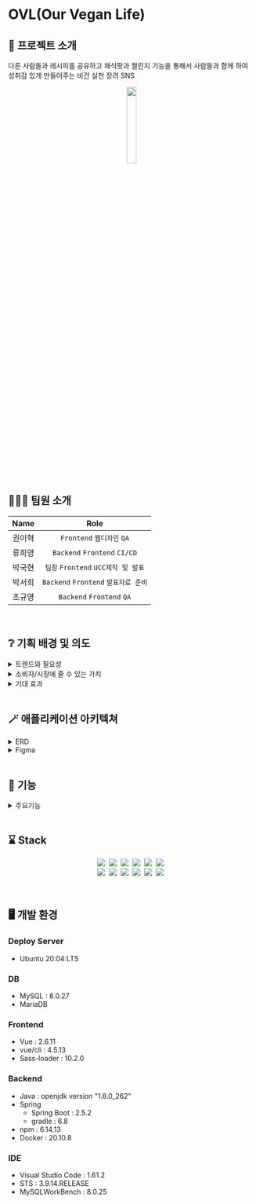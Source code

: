 # OVL(Our Vegan Life)


## 📖 프로젝트 소개

다른 사람들과 레시피를 공유하고 채식팟과 챌린지 기능을 통해서 사람들과 함께 하여 성취감 있게 만들어주는 비건 실천 장려 SNS
<div align="center">
<img src="https://user-images.githubusercontent.com/49333349/153628197-f8419029-b6b5-4fef-ac79-ccedc95eaee4.png"  width="20%" height="20%">
</div>
<br>

## 👨‍👦‍👦 팀원 소개
| Name | Role |
| :----: | :----: |
| 권이혁  | `Frontend` `웹디자인` `QA` |
| 류희영 | `Backend` `Frontend` `CI/CD` |
| 박국현 | `팀장` `Frontend` `UCC제작 및 발표`|
| 박서희 | `Backend` `Frontend` `발표자료 준비`|
| 조규영 | `Backend` `Frontend` `QA` |



<br>

## ❔ 기획 배경 및 의도

<details>
<summary>트렌드와 필요성</summary>
<br>
<div markdown="1">
  <blockquote> 
 &nbsp;최근 건강, 식단에 대한 관심이 크게 증가했고, 그 중 가장 핫한 키워드는 비건이다. 비건은 단순히 이전에 고기를 먹지 않는다는 개념을 뛰어넘어, 다양한 이유로 동물 착취에 반대하는 철학을 가지고, 식습관뿐만 아니라 가죽 제품, 양모, 오리털, 동물 화학 실험을 하는 제품 등 동물성 제품 사용도 피하는 보다 적극적인 개념이라고 할 수 있다.
    </blockquote> 
</div>
<div markdown="2">
  <blockquote> 
  &nbsp;비건 시장은 매년 증가하고 있지만 국내 채식인들을 위한 커뮤니티 및 SNS는 크게 발전하지 못한 상황이고, 기존에 존재하는 채식 커뮤니티는 접근성이 크게 떨어지는 편이다. 또한 식단 이외에도 화장품, 옷 등 다양한 분야의 비건이 있어 이러한 정보를 공유하는 커뮤니티의 필요성을 느꼈다.
    </blockquote> 
</div>
</details>

<details>
<summary>소비자/시장에 줄 수 있는 가치</summary>
<br>
<div markdown="1">
  <blockquote> 
 &nbsp;주요 기능인 채식팟 기능을 통해서 혼자가 아닌, 자신과 비슷한 취향인 비건 친구들과 식사를 하며 비건 생활을 공유할 수 있다. 또한 챌린지 기능을 통해 성취감 있는 비건 생활을 만들어 비건 실천을 장려한다.
   </blockquote> 
</div>
<div markdown="2">
  <blockquote> 
  &nbsp;종합적으로 레시피 공유나 채식팟 기능으로 비건 식당 및 제품을 체험함으로써 비건 식품의 여러 방면을 체험할 수 있는 기회가 되고, 식단 뿐만 아니라 옷, 화장품, 가방 등 다양한 제품군을 많은 사람들과 공유할 수 있고 새로운 제품의 정보를 알 수 있는 커뮤니티를 형성한다.
   </blockquote>
</div>
</details>

<details>
<summary>기대 효과</summary>
<br>
<div markdown="1">
  <blockquote> 
 &nbsp; 많은 서비스에서 인테리어, 운동 등 특정 분야에 대한 SNS 활성화로 인한 성공 사례가 많다. OVL은 비건 분야에 집중된 커뮤니티로 비건을 많이 접하지 않은 사람들에게 접근성을 높여주고 최근 건강, 식단, 친환경이 점점 주요 키워드가 되는 만큼 점점 활성화될 것으로 기대한다. OVL 회원 유입으로 OVL이 활성화된다면 메인 페이지의 Carousel 부분을 활용해 좋은 비건 제품을 추천해 줄 수 있다. 
    </blockquote> 
</div>
</details>
<br>

## 🪄 애플리케이션 아키텍쳐
<details>
<summary>ERD </summary>
<div markdown="1">
<img src="https://user-images.githubusercontent.com/49333349/154980717-8a1afec0-6b37-476c-848e-faad420a319b.png" width="80%" height="80%">
</div>
</details>

<details>
<summary>Figma </summary>
<div markdown="1">
<img src="https://user-images.githubusercontent.com/49333349/155652427-ce9940f8-064b-46d0-8edb-7866d819cda9.png" width="80%" height="80%">
</div>
</details> 
<br>

## 🧮 기능
<details>
<summary>주요기능</summary>
<div markdown="1">
<img src="https://user-images.githubusercontent.com/49333349/155653944-bb38fca0-c4f4-49ba-a981-6add82b116d1.png" width="80%" height="80%">
</div>
</details> 
<br>

## ⌛ Stack

<p align="center">
<img src="https://img.shields.io/badge/Java-007396?style=flat-square&logo=Java&logoColor=white"/></a>&nbsp
<img src="https://img.shields.io/badge/HTML5-E34F26?style=flat-square&logo=html5&logoColor=white"/></a>&nbsp 
<img src="https://img.shields.io/badge/CSS-1572B6?style=flat-square&logo=css3&logoColor=white"/></a>&nbsp 
<img src="https://img.shields.io/badge/Javascript-ffb13b?style=flat-square&logo=javascript&logoColor=white"/></a>&nbsp 
<img src="https://img.shields.io/badge/Vue.js-4FC08D?style=flat-square&logo=vue.js&logoColor=white"/></a>&nbsp 
<img src="https://img.shields.io/badge/Sass-CC6699?style=flat-square&logo=sass&logoColor=white"/></a>&nbsp
<br>
<img src="https://img.shields.io/badge/SpringBoot-6DB33F?style=flat-square&logo=Spring&logoColor=white"/></a>&nbsp 
<img src="https://img.shields.io/badge/MySQL-E6B91E?style=flat-square&logo=MySql&logoColor=white"/></a>&nbsp  
<img src="https://img.shields.io/badge/MariaDB-003545?style=flat-square&logo=mariadb&logoColor=white"/></a>&nbsp  
<img src="https://img.shields.io/badge/Nginx-009639?style=flat-square&logo=nginx&logoColor=white"/></a>&nbsp 
<img src="https://img.shields.io/badge/Docker-2496ED?style=flat-square&logo=docker&logoColor=white"/></a>&nbsp
<img src="https://img.shields.io/badge/Jenkins-D24939?style=flat-square&logo=jenkins&logoColor=white"/></a>&nbsp
</p>

<br>

## 🖥️ 개발 환경

### Deploy Server
- Ubuntu 20:04:LTS

### DB
- MySQL : 8.0.27
- MariaDB

### Frontend
- Vue : 2.6.11
- vue/cli : 4.5.13
- Sass-loader : 10.2.0

### Backend

- Java : openjdk version "1.8.0_262"
- Spring
    - Spring Boot : 2.5.2
    - gradle : 6.8
- npm : 6.14.13
- Docker : 20.10.8

### IDE
- Visual Studio Code : 1.61.2
- STS : 3.9.14.RELEASE
- MySQLWorkBench : 8.0.25

